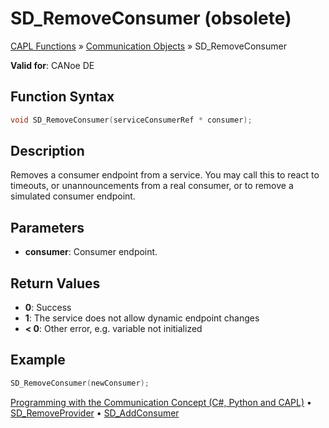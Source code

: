 # SD_RemoveConsumer (obsolete)

[CAPL Functions](../../CAPLfunctions.md) » [Communication Objects](../CAPLfunctionsCOOverview.md) » SD_RemoveConsumer

**Valid for**: CANoe DE

## Function Syntax

```c
void SD_RemoveConsumer(serviceConsumerRef * consumer);
```

## Description

Removes a consumer endpoint from a service. You may call this to react to timeouts, or unannouncements from a real consumer, or to remove a simulated consumer endpoint.

## Parameters

- **consumer**: Consumer endpoint.

## Return Values

- **0**: Success
- **1**: The service does not allow dynamic endpoint changes
- **< 0**: Other error, e.g. variable not initialized

## Example

```c
SD_RemoveConsumer(newConsumer);
```

[Programming with the Communication Concept (C#, Python and CAPL)](../../../CANoeCANalyzer/CommunicationConcept/Programming/CCP.md) • [SD_RemoveProvider](CAPLfunctionSDRemoveProvider.md) • [SD_AddConsumer](CAPLfunctionSDAddConsumer.md)
